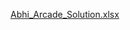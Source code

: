 
[Abhi_Arcade_Solution.xlsx](https://github.com/user-attachments/files/16563781/Abhi_Arcade_Solution.xlsx)

